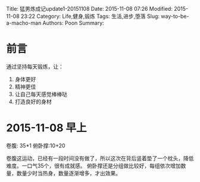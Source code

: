 Title: 猛男炼成记update1-20151108
Date: 2015-11-08 07:26
Modified: 2015-11-08 23:22
Category: Life,健身,锻炼
Tags: 生活,进步,堕落
Slug: way-to-be-a-macho-man
Authors: Poon
Summary: 

# 前言
通过坚持每天锻炼，让：

1.  身体更好
2.  精神更佳
3.  让自己每天感觉棒棒哒
4.  打造良好的身材

# 2015-11-08 早上 

卷腹: 35*1
俯卧撑:10+20

卷腹这运动，已经有一段时间没有做了，所以这次在背后竖着垫了一个枕头，降低难度。一口气35个，很有成就感。
俯卧撑还是分组做比较好，每组依次增加数量，数量少时当热身，数量逐渐增多，才出效果。
